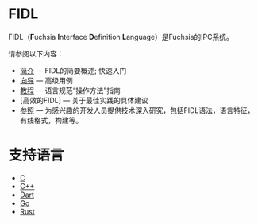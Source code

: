 # FIDL

<!--
FIDL (or "**F**uchsia **I**nterface **D**efinition **L**anguage) is the IPC system for Fuchsia.
-->
FIDL（**F**uchsia **I**nterface **D**efinition **L**anguage）是Fuchsia的IPC系统。

<!--
The following topics are presented:
-->
请参阅以下内容：

* [简介](intro/README.md) &mdash; FIDL的简要概述; 快速入门
* [向导](guides/README.md) &mdash; 高级用例
* [教程](tutorial/README.md) &mdash; 语言规范“操作方法”指南
* [高效的FIDL] &mdash; 关于最佳实践的具体建议
* [参照](reference/README.md) &mdash; 为感兴趣的开发人员提供技术深入研究，包括FIDL语法，语言特征，有线格式，构建等。

# 支持语言

* [C](languages/c.md)
* [C++](languages/cpp.md)
* [Dart](languages/dart.md)
* [Go](languages/go.md)
* [Rust](languages/rust.md)

